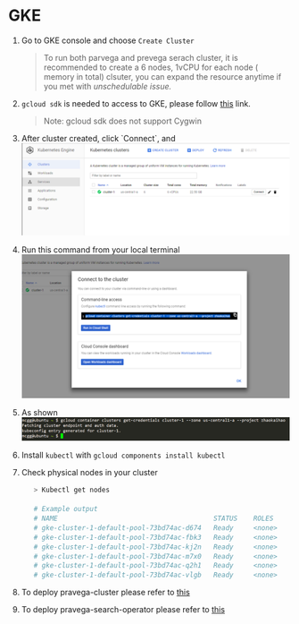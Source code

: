 # GKE

1. Go to GKE console and choose `Create Cluster` 
   > To run both parvega and prevega serach cluster, it is recommended to create a 6 nodes, 1vCPU for each node \( memory in total\) clsuter, you can expand the resource anytime if you met with _unschedulable issue._
2. `gcloud sdk` is needed to access to GKE, please follow [this](https://cloud.google.com/sdk/docs/quickstart-linux) link. 
   > Note: gcloud sdk does not support Cygwin
3. After cluster created, click \`Connect\`, and  
   ![](/assets/connect1)

4. Run this command from your local terminal  
   ![](/assets/connect2.png)

5. As shown  
   ![](/assets/connect3.png)

6. Install `kubectl` with `gcloud components install kubectl`
7. Check physical nodes in your cluster

   ```bash
      > Kubectl get nodes

      # Example output
      # NAME                                       STATUS    ROLES     AGE       VERSION
      # gke-cluster-1-default-pool-73bd74ac-d674   Ready     <none>    25m       v1.9.7-gke.5
      # gke-cluster-1-default-pool-73bd74ac-fbk3   Ready     <none>    25m       v1.9.7-gke.5
      # gke-cluster-1-default-pool-73bd74ac-kj2n   Ready     <none>    25m       v1.9.7-gke.5
      # gke-cluster-1-default-pool-73bd74ac-m7x0   Ready     <none>    25m       v1.9.7-gke.5
      # gke-cluster-1-default-pool-73bd74ac-q2h1   Ready     <none>    25m       v1.9.7-gke.5
      # gke-cluster-1-default-pool-73bd74ac-vlgb   Ready     <none>    25m       v1.9.7-gke.5
   ```

8. To deploy pravega-cluster please refer to [this](https://github.com/pravega/pravega-operator)

9. To deploy pravega-search-operator please refer to [this](https://asdstash.isus.emc.com/projects/NAUT/repos/platform/browse/go/pravega-search-operator?at=refs%2Fheads%2Ffeature-pravega-search-operator)



